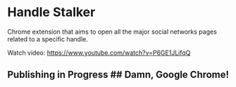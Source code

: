 # Handle Stalker
Chrome extension that aims to open all the major social networks pages related to a specific handle.

Watch video: https://www.youtube.com/watch?v=P6GE1JLifqQ

## Publishing in Progress ## Damn, Google Chrome! 

